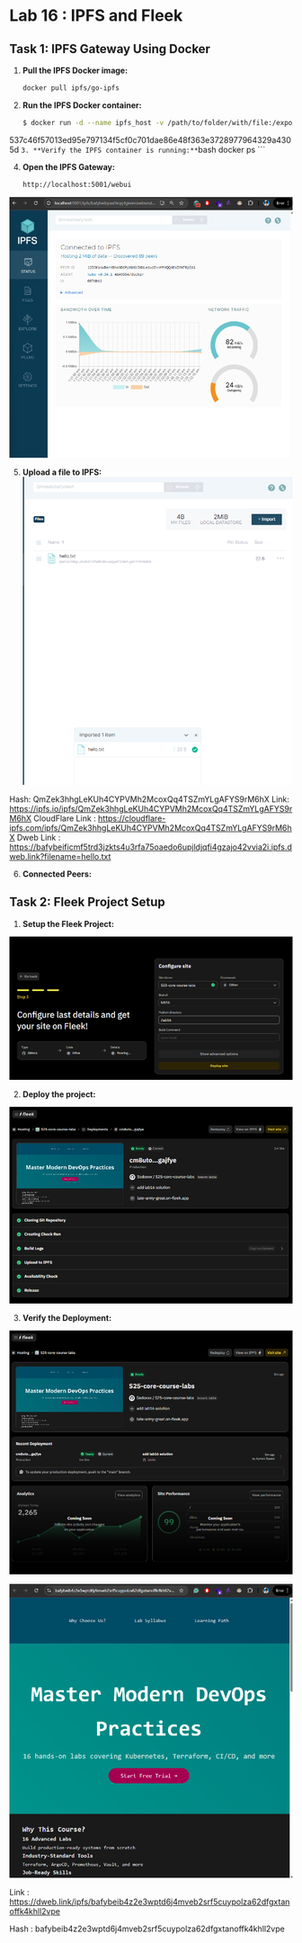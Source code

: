 # Lab 16 : IPFS and Fleek

## Task 1: IPFS Gateway Using Docker

1. **Pull the IPFS Docker image:**
    ```bash
    docker pull ipfs/go-ipfs
    ```

2. **Run the IPFS Docker container:**
    ```bash
    $ docker run -d --name ipfs_host -v /path/to/folder/with/file:/export -v ipfs_data:/data/ipfs -p 8080:8080 -p 4001:4001 -p 5001:5001 ipfs/go-ipfs
537c46f57013ed95e797134f5cf0c701dae86e48f363e3728977964329a4305d
    ```
3. **Verify the IPFS container is running:**
    ```bash
    docker ps
    ```

4. **Open the IPFS Gateway:**
    ```bash
    http://localhost:5001/webui
    ```
![alt text](screenshots/webui.png)

5. **Upload a file to IPFS:**
![alt text](screenshots/file.png)

Hash: QmZek3hhgLeKUh4CYPVMh2McoxQq4TSZmYLgAFYS9rM6hX
Link: https://ipfs.io/ipfs/QmZek3hhgLeKUh4CYPVMh2McoxQq4TSZmYLgAFYS9rM6hX
CloudFlare Link : https://cloudflare-ipfs.com/ipfs/QmZek3hhgLeKUh4CYPVMh2McoxQq4TSZmYLgAFYS9rM6hX
Dweb Link : https://bafybeificmf5trd3jzkts4u3rfa75oaedo6upjldjqfi4gzajo42vvia2i.ipfs.dweb.link?filename=hello.txt


6. **Connected Peers:**


## Task 2: Fleek Project Setup

1. **Setup the Fleek Project:**

![alt text](screenshots/fleek-setup.png)

2. **Deploy the project:**

![alt text](screenshots/deploy.png)

3. **Verify the Deployment:**


![alt text](screenshots/main.png)

![alt text](screenshots/verify.png)

Link : https://dweb.link/ipfs/bafybeib4z2e3wptd6j4mveb2srf5cuypolza62dfgxtanoffk4khll2vpe

Hash : bafybeib4z2e3wptd6j4mveb2srf5cuypolza62dfgxtanoffk4khll2vpe

